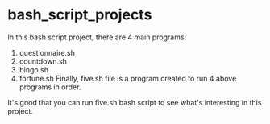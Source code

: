 # bash_script_projects

In this bash script project, there are 4 main programs:
1. questionnaire.sh
2. countdown.sh
3. bingo.sh
4. fortune.sh
Finally, five.sh file is a program created to run 4 above programs in order. 

It's good that you can run five.sh bash script to see what's interesting in this project. 
